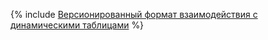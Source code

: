 {% include [Версионированный формат взаимодействия с динамическими таблицами](../../_includes/user-guide/dynamic-tables/versioned-format.md) %}
